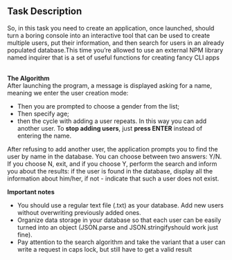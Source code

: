 ## Task Description

So, in this task you need to create an application, once launched, should turn a boring console into an interactive tool that can be used to create multiple users, put their information, and then search for users in an already populated database.This time you’re allowed to use an external NPM library named inquirer that is a set of useful functions for creating fancy CLI apps<br><br>

**The Algorithm**<br>
After launching the program, a message is displayed asking for a name, meaning we enter the user creation mode:
* Then you are prompted to choose a gender from the list;
* Then specify age;
*  then the cycle with adding a user repeats. In this way you can add another user.
To **stop adding users**, just **press ENTER** instead of entering the name.<br>

After refusing to add another user, the application prompts you to find the user by name in the database. You can choose between two answers: Y/N. If you choose N, exit, and if you choose Y, perform the search and inform you about the results: if the user is found in the database, display all the information about him/her, if not - indicate that such a user does not exist.

**Important notes**<br>
* You should use a regular text file (.txt) as your database. Add new users without overwriting previously added ones.
* Organize data storage in your database so that each user can be easily turned into an object (JSON.parse and JSON.stringifyshould work just fine).
* Pay attention to the search algorithm and take the variant that a user can write a request in caps lock, but still have to get a valid result
